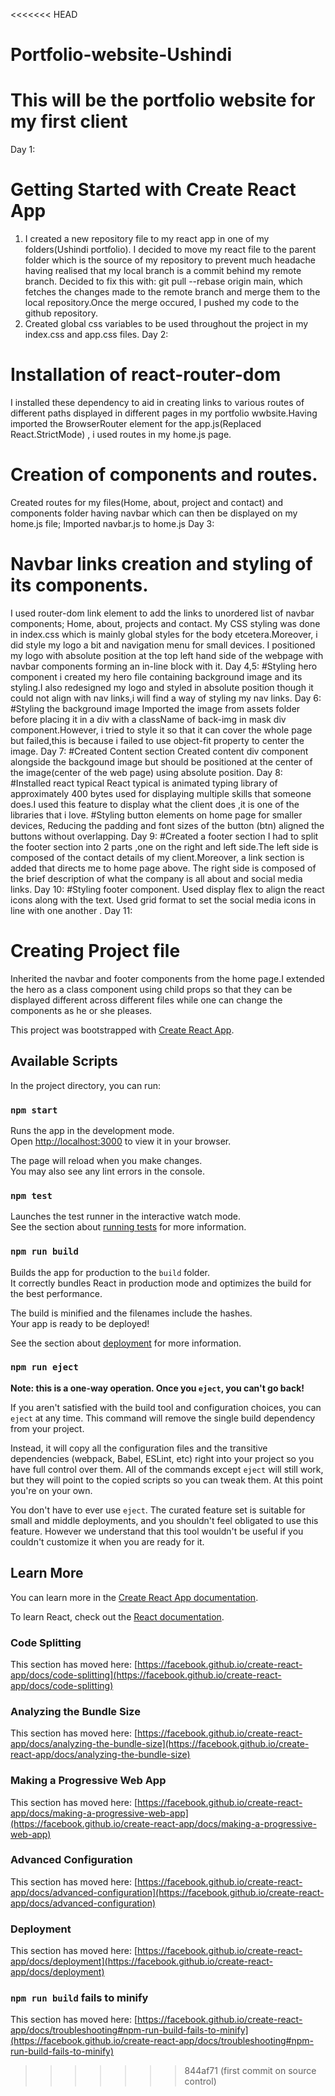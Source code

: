 <<<<<<< HEAD
# Portfolio-website-Ushindi
This will be the portfolio website for my first client 
=======
Day 1:
# Getting Started with Create React App
1. I created a new repository file to my  react app in one of my folders(Ushindi portfolio). I decided to move my react file to the parent folder which is the source of my repository to prevent much headache having realised that my local branch is a commit behind my remote branch. Decided to fix this with: git pull --rebase origin main, which fetches the changes made to the remote branch and merge them to the local repository.Once the merge occured, I pushed my code to the github repository.
2. Created global css variables to be used throughout the project in my index.css and app.css files.
Day 2:
# Installation of react-router-dom 
I installed these dependency to aid in creating links to various routes of different paths displayed in different pages in my portfolio wwbsite.Having imported the BrowserRouter element for the app.js(Replaced React.StrictMode) , i used routes in my home.js page.
# Creation of components and routes.
Created routes for my files(Home, about, project and contact) and components folder having navbar which can then be displayed on my home.js file; Imported navbar.js to home.js
Day 3:
# Navbar links creation and styling of its components.
I used router-dom link element to add the links to unordered list of navbar components; Home, about, projects and contact.
My CSS styling was done in index.css which is mainly global styles for the body etcetera.Moreover, i did style my logo a bit and navigation menu for small devices. I positioned my logo with absolute position at the top left hand side of the webpage with navbar components forming an in-line block with it.
Day 4,5:
#Styling hero component
i created my hero file containing background image and its styling.I also redesigned my logo and styled in absolute position though it could not align with nav links,i will find a way of styling my nav links.
Day 6:
#Styling the background image 
Imported the image from assets folder before placing it in a div with a className of back-img in mask div component.However, i tried to style it so that it can cover the whole page but failed,this is because i failed to use object-fit property to center the image.
Day 7:
#Created Content section
Created content div component alongside the backgound image but should be positioned at the center of the image(center of the web page) using absolute position. 
Day 8: 
#Installed react typical
React typical is animated typing library of approximately 400 bytes used for displaying multiple skills that someone does.I used this feature to display what the client does ,it is one of the libraries that i love.
#Styling button elements on home page for smaller devices,
Reducing the padding and font sizes of the button (btn) aligned the buttons without overlapping.
Day 9:
#Created a footer section
I had to split the footer section into 2 parts ,one on the right and left side.The left side is composed of the contact details of my client.Moreover, a link section is added that directs me to home page above.
The right side is composed of the brief description of what the company is all about and social media links.
Day 10:
#Styling footer component.
Used display flex to align the react icons along with the text. Used grid format to set the social media icons in line with one another .
Day 11:
# Creating Project file
Inherited the navbar and footer components from the home page.I extended the hero as a class component using child props so that they can be displayed different across different files while one can change the components as he or she pleases. 









This project was bootstrapped with [Create React App](https://github.com/facebook/create-react-app).

## Available Scripts

In the project directory, you can run:

### `npm start`

Runs the app in the development mode.\
Open [http://localhost:3000](http://localhost:3000) to view it in your browser.

The page will reload when you make changes.\
You may also see any lint errors in the console.

### `npm test`

Launches the test runner in the interactive watch mode.\
See the section about [running tests](https://facebook.github.io/create-react-app/docs/running-tests) for more information.

### `npm run build`

Builds the app for production to the `build` folder.\
It correctly bundles React in production mode and optimizes the build for the best performance.

The build is minified and the filenames include the hashes.\
Your app is ready to be deployed!

See the section about [deployment](https://facebook.github.io/create-react-app/docs/deployment) for more information.

### `npm run eject`

**Note: this is a one-way operation. Once you `eject`, you can't go back!**

If you aren't satisfied with the build tool and configuration choices, you can `eject` at any time. This command will remove the single build dependency from your project.

Instead, it will copy all the configuration files and the transitive dependencies (webpack, Babel, ESLint, etc) right into your project so you have full control over them. All of the commands except `eject` will still work, but they will point to the copied scripts so you can tweak them. At this point you're on your own.

You don't have to ever use `eject`. The curated feature set is suitable for small and middle deployments, and you shouldn't feel obligated to use this feature. However we understand that this tool wouldn't be useful if you couldn't customize it when you are ready for it.

## Learn More

You can learn more in the [Create React App documentation](https://facebook.github.io/create-react-app/docs/getting-started).

To learn React, check out the [React documentation](https://reactjs.org/).

### Code Splitting

This section has moved here: [https://facebook.github.io/create-react-app/docs/code-splitting](https://facebook.github.io/create-react-app/docs/code-splitting)

### Analyzing the Bundle Size

This section has moved here: [https://facebook.github.io/create-react-app/docs/analyzing-the-bundle-size](https://facebook.github.io/create-react-app/docs/analyzing-the-bundle-size)

### Making a Progressive Web App

This section has moved here: [https://facebook.github.io/create-react-app/docs/making-a-progressive-web-app](https://facebook.github.io/create-react-app/docs/making-a-progressive-web-app)

### Advanced Configuration

This section has moved here: [https://facebook.github.io/create-react-app/docs/advanced-configuration](https://facebook.github.io/create-react-app/docs/advanced-configuration)

### Deployment

This section has moved here: [https://facebook.github.io/create-react-app/docs/deployment](https://facebook.github.io/create-react-app/docs/deployment)

### `npm run build` fails to minify

This section has moved here: [https://facebook.github.io/create-react-app/docs/troubleshooting#npm-run-build-fails-to-minify](https://facebook.github.io/create-react-app/docs/troubleshooting#npm-run-build-fails-to-minify)
>>>>>>> 844af71 (first commit on source control)

